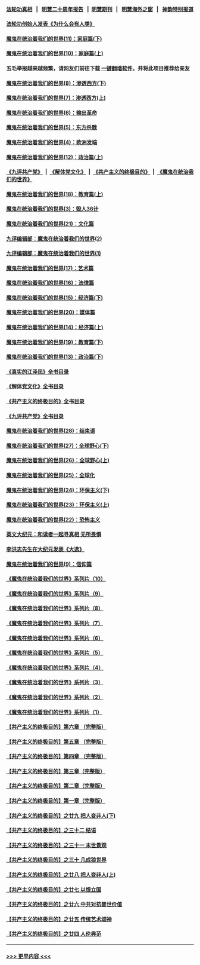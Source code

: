 #### [法轮功真相](https://github.com/gfw-breaker/truth/blob/master/README.md?t=0) &nbsp;&nbsp;|&nbsp;&nbsp; [明慧二十周年报告](https://github.com/gfw-breaker/mh-reports/blob/master/README.md?t=0) &nbsp;&nbsp;|&nbsp;&nbsp;[明慧期刊](https://github.com/gfw-breaker/mh-qikan) &nbsp;&nbsp;|&nbsp;&nbsp; [明慧海外之窗](https://github.com/gfw-breaker/mh-news/blob/master/README.md?t=0) &nbsp;&nbsp;|&nbsp;&nbsp; [神韵特别报道](https://github.com/gfw-breaker/mh-news/blob/master/shenyun.md?t=0)
#### [法轮功创始人发表《为什么会有人类》](../pages/nsc422/n13912117.md?t=02092143) 
#### [魔鬼在统治着我们的世界(11)：家庭篇(下)](../pages/nsc422/n10440961.md?t=02092143) 
#### [魔鬼在统治着我们的世界(10)：家庭篇(上)](../pages/nsc422/n10435448.md?t=02092143) 
#### 五毛举报越来越频繁，请网友们前往下载 [一键翻墙软件](https://github.com/gfw-breaker/ssr-accounts)，并将此项目推荐给亲友
#### [魔鬼在统治着我们的世界(8)：渗透西方(下)](../pages/nsc422/n10429603.md?t=02092143) 
#### [魔鬼在统治着我们的世界(7)：渗透西方(上)](../pages/nsc422/n10426013.md?t=02092143) 
#### [魔鬼在统治着我们的世界(6)：输出革命](../pages/nsc422/n10421536.md?t=02092143) 
#### [魔鬼在统治着我们的世界(5)：东方杀戮](../pages/nsc422/n10417707.md?t=02092143) 
#### [魔鬼在统治着我们的世界(4)：欧洲发端](../pages/nsc422/n10414890.md?t=02092143) 
#### [魔鬼在统治着我们的世界(12)：政治篇(上)](../pages/nsc422/n10444576.md?t=02092143) 
#### [《九评共产党》](https://github.com/begood0513/9ping.md/blob/master/README.md) &nbsp;|&nbsp; [《解体党文化》](../../../../jtdwh.md/blob/master/README.md)  &nbsp;|&nbsp; [《共产主义的终极目的》](../../../../gczydzjmd.md/blob/master/README.md) &nbsp;|&nbsp; [《魔鬼在统治我们的世界》](../../../../mgztzwmdsj.md/blob/master/README.md) 
#### [魔鬼在统治着我们的世界(18)：教育篇(上)](../pages/nsc422/n10526970.md?t=02092143) 
#### [魔鬼在统治着我们的世界(3)：毁人36计](../pages/nsc422/n10411583.md?t=02092143) 
#### [魔鬼在统治着我们的世界(21)：文化篇](../pages/nsc422/n10597706.md?t=02092143) 
#### [九评编辑部：魔鬼在统治着我们的世界(2)](../pages/nsc422/n10410036.md?t=02092143) 
#### [九评编辑部：魔鬼在统治着我们的世界(1)](../pages/nsc422/n10406825.md?t=02092143) 
#### [魔鬼在统治着我们的世界(17)：艺术篇](../pages/nsc422/n10499093.md?t=02092143) 
#### [魔鬼在统治着我们的世界(16)：法律篇](../pages/nsc422/n10485969.md?t=02092143) 
#### [魔鬼在统治着我们的世界(15)：经济篇(下)](../pages/nsc422/n10469975.md?t=02092143) 
#### [魔鬼在统治着我们的世界(20)：媒体篇](../pages/nsc422/n10586579.md?t=02092143) 
#### [魔鬼在统治着我们的世界(14)：经济篇(上)](../pages/nsc422/n10457370.md?t=02092143) 
#### [魔鬼在统治着我们的世界(19)：教育篇(下)](../pages/nsc422/n10564808.md?t=02092143) 
#### [魔鬼在统治着我们的世界(13)：政治篇(下)](../pages/nsc422/n10448270.md?t=02092143) 
#### [《真实的江泽民》全书目录](../pages/nsc422/n13721399.md?t=02092143) 
#### [《解体党文化》全书目录](../pages/nsc422/n13721157.md?t=02092143) 
#### [《共产主义的终极目的》全书目录](../pages/nsc422/n13721048.md?t=02092143) 
#### [《九评共产党》全书目录](../pages/nsc422/n13708085.md?t=02092143) 
#### [魔鬼在统治着我们的世界(28)：结束语](../pages/nsc422/n10936246.md?t=02092143) 
#### [魔鬼在统治着我们的世界(27)：全球野心(下)](../pages/nsc422/n10928319.md?t=02092143) 
#### [魔鬼在统治着我们的世界(26)：全球野心(上)](../pages/nsc422/n10900318.md?t=02092143) 
#### [魔鬼在统治着我们的世界(25)：全球化](../pages/nsc422/n10788205.md?t=02092143) 
#### [魔鬼在统治着我们的世界(24)：环保主义(下)](../pages/nsc422/n10695307.md?t=02092143) 
#### [魔鬼在统治着我们的世界(23)：环保主义(上)](../pages/nsc422/n10688613.md?t=02092143) 
#### [魔鬼在统治着我们的世界(22)：恐怖主义](../pages/nsc422/n10614727.md?t=02092143) 
#### [英文大纪元：和读者一起寻真相 无所畏惧](../pages/nsc422/n12542027.md?t=02092143) 
#### [李洪志先生在大纪元发表《大选》](../pages/nsc422/n12534746.md?t=02092143) 
#### [魔鬼在统治着我们的世界(9)：信仰篇](../pages/nsc422/n10432159.md?t=02092143) 
#### [《魔鬼在统治着我们的世界》系列片（10）](../pages/nsc422/n12292670.md?t=02092143) 
#### [《魔鬼在统治着我们的世界》系列片（9）](../pages/nsc422/n12290859.md?t=02092143) 
#### [《魔鬼在统治着我们的世界》系列片（8）](../pages/nsc422/n12287445.md?t=02092143) 
#### [《魔鬼在统治着我们的世界》系列片（7）](../pages/nsc422/n12283425.md?t=02092143) 
#### [《魔鬼在统治着我们的世界》系列片（6）](../pages/nsc422/n12282314.md?t=02092143) 
#### [《魔鬼在统治着我们的世界》系列片（5）](../pages/nsc422/n12281419.md?t=02092143) 
#### [《魔鬼在统治着我们的世界》系列片（4）](../pages/nsc422/n12274024.md?t=02092143) 
#### [《魔鬼在统治着我们的世界》系列片（3）](../pages/nsc422/n12271322.md?t=02092143) 
#### [《魔鬼在统治着我们的世界》系列片（2）](../pages/nsc422/n12269049.md?t=02092143) 
#### [《魔鬼在统治着我们的世界》系列片（1）](../pages/nsc422/n12267575.md?t=02092143) 
#### [【共产主义的终极目的】第六章 （完整版）](../pages/nsc422/n11428913.md?t=02092143) 
#### [【共产主义的终极目的】第五章 （完整版）](../pages/nsc422/n11428912.md?t=02092143) 
#### [【共产主义的终极目的】第四章 （完整版）](../pages/nsc422/n11428907.md?t=02092143) 
#### [【共产主义的终极目的】第三章（完整版）](../pages/nsc422/n11428848.md?t=02092143) 
#### [【共产主义的终极目的】第二章（完整版）](../pages/nsc422/n11428831.md?t=02092143) 
#### [【共产主义的终极目的】第一章（完整版）](../pages/nsc422/n11417651.md?t=02092143) 
#### [【共产主义的终极目的】之廿九 把人变非人(下)](../pages/nsc422/n11344140.md?t=02092143) 
#### [【共产主义的终极目的】之三十二 结语](../pages/nsc422/n11360535.md?t=02092143) 
#### [【共产主义的终极目的】之三十一 末世景观](../pages/nsc422/n11351129.md?t=02092143) 
#### [【共产主义的终极目的】之三十 几成狼世界](../pages/nsc422/n11348280.md?t=02092143) 
#### [【共产主义的终极目的】之廿八 把人变非人(上)](../pages/nsc422/n11340492.md?t=02092143) 
#### [【共产主义的终极目的】之廿七 以恨立国](../pages/nsc422/n11336944.md?t=02092143) 
#### [【共产主义的终极目的】之廿六 中共对抗普世价值](../pages/nsc422/n11324785.md?t=02092143) 
#### [【共产主义的终极目的】之廿五 传统艺术颂神](../pages/nsc422/n11296396.md?t=02092143) 
#### [【共产主义的终极目的】之廿四 人伦典范](../pages/nsc422/n11296397.md?t=02092143) 

----
#### [ >>> 更早内容 <<< ](../indexes/nsc422-earlier.md)
